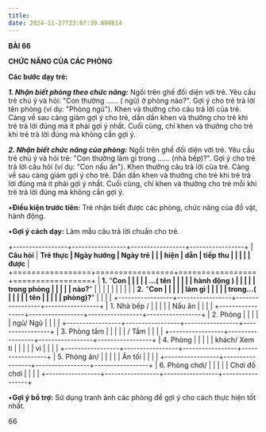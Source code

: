 ```yaml
---
title: 
date: 2024-11-27T23:07:39.698614
---
```

**BÀI 66**

**CHỨC NĂNG CỦA CÁC PHÒNG**

**Các bước dạy trẻ:**

***1. Nhận biết phòng theo chức năng:*** Ngồi trên ghế đối diện với
trẻ. Yêu cầu trẻ chú ý và hỏi: "Con thường ...... ( ngủ) ở phòng
nào?". Gợi ý cho trẻ trả lời tên phòng (ví dụ: "Phòng ngủ"). Khen và
thưởng cho câu trả lời của trẻ. Càng về sau càng giảm gợi ý cho trẻ,
dần dần khen và thưởng cho trẻ khi trẻ trả lời đúng mà ít phải gợi ý
nhất. Cuối cùng, chỉ khen và thưởng cho trẻ khi trẻ trả lời đúng mà
không cần gợi ý.

***2. Nhận biết chức năng của phòng:*** Ngồi trên ghế đối diện với
trẻ. Yêu cầu trẻ chú ý và hỏi trẻ: "Con thường làm gì trong ......
(nhà bếp)?". Gợi ý cho trẻ trả lời câu hỏi (ví dụ: "Con nấu ăn"). Khen
thưởng câu trả lời của trẻ. Càng về sau càng giảm gợi ý cho trẻ. Dần
dần khen và thưởng cho trẻ khi trẻ trả lời đúng mà ít phải gợi ý nhất.
Cuối cùng, chỉ khen và thưởng cho trẻ mỗi khi trẻ trả lời đúng mà
không cần gợi ý.

•**Điều kiện trước tiên:** Trẻ nhận biết được các phòng, chức năng của
đồ vật, hành động.

•**Gợi ý cách dạy:** Làm mẫu câu trả lời chuẩn cho trẻ.

+-----------------+-----------------+-----------------+-----------------+
| **Câu hỏi**     | **Trẻ thực      | **Ngày hướng  | **Ngày trẻ    |
|                 | hiện**          | dẫn**         | tiếp thu      |
|                 |                 |                 | được**        |
+=================+=================+=================+=================+
| **1.** "**Con |                 |                 |                 |
| ...( tên     |                 |                 |                 |
| hành động )   |                 |                 |                 |
| trong phòng   |                 |                 |                 |
| nào?**"       |                 |                 |                 |
|               |                 |                 |                 |
| **2.** "**Con |                 |                 |                 |
| làm gì        |                 |                 |                 |
| trong...(    |                 |                 |                 |
| tên           |                 |                 |                 |
| phòng)?**"    |                 |                 |                 |
+-----------------+-----------------+-----------------+-----------------+
| 1. Nhà bếp / |                 |                 |                 |
| Nấu ăn        |                 |                 |                 |
+-----------------+-----------------+-----------------+-----------------+
| 2. Phòng     |                 |                 |                 |
| ngủ/ Ngủ      |                 |                 |                 |
+-----------------+-----------------+-----------------+-----------------+
| 3. Phòng tắm |                 |                 |                 |
| / Tắm         |                 |                 |                 |
+-----------------+-----------------+-----------------+-----------------+
| 4. Phòng     |                 |                 |                 |
| khách/ Xem ti |                 |                 |                 |
| vi            |                 |                 |                 |
+-----------------+-----------------+-----------------+-----------------+
| 5. Phòng ăn/ |                 |                 |                 |
| Ăn tối        |                 |                 |                 |
+-----------------+-----------------+-----------------+-----------------+
| 6. Phòng chơi/ |                 |                 |                 |
| Chơi đồ chơi    |                 |                 |                 |
+-----------------+-----------------+-----------------+-----------------+

•**Gợi ý bổ trợ:** Sử dụng tranh ảnh các phòng để gợi ý cho cách thực
hiện tốt nhất.

66


